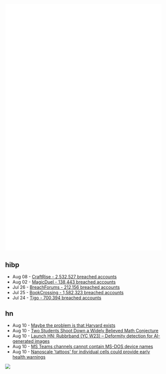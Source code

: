 ![Metrics](https://raw.githubusercontent.com/phixion/phixion/master/metrics.svg)

## hibp

<!--
for https://github.com/phixion/phixion/blob/main/.github/workflows/feeds.yml
-->
<!--START_SECTION:haveibeenpwnd-->
- Aug 08 - [CraftRise - 2,532,527 breached accounts](https://haveibeenpwned.com/PwnedWebsites#CraftRise)
- Aug 02 - [MagicDuel - 138,443 breached accounts](https://haveibeenpwned.com/PwnedWebsites#MagicDuel)
- Jul 26 - [BreachForums - 212,156 breached accounts](https://haveibeenpwned.com/PwnedWebsites#BreachForums)
- Jul 25 - [BookCrossing - 1,582,323 breached accounts](https://haveibeenpwned.com/PwnedWebsites#BookCrossing)
- Jul 24 - [Tigo - 700,394 breached accounts](https://haveibeenpwned.com/PwnedWebsites#Tigo)
<!--END_SECTION:haveibeenpwnd-->

## hn

<!--
for https://github.com/phixion/phixion/blob/main/.github/workflows/feeds.yml
-->
<!--START_SECTION:hn-->
- Aug 10 - [Maybe the problem is that Harvard exists](https://dynomight.net/harvard/)
- Aug 10 - [Two Students Shoot Down a Widely Believed Math Conjecture](https://www.quantamagazine.org/two-students-shoot-down-a-widely-believed-math-conjecture-20230810/)
- Aug 10 - [Launch HN: Rubbrband (YC W23) – Deformity detection for AI-generated images](https://news.ycombinator.com/item?id=37076693)
- Aug 10 - [MS Teams channels cannot contain MS-DOS device names](https://learn.microsoft.com/en-us/microsoftteams/limits-specifications-teams)
- Aug 10 - [Nanoscale 'tattoos' for individual cells could provide early health warnings](https://phys.org/news/2023-08-nanoscale-tattoos-individual-cells-early.html)
<!--END_SECTION:hn-->

<!--
for https://yhype.me
-->
![](https://hit.yhype.me/github/profile?user_id=13013670)
